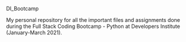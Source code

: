 DI_Bootcamp

My personal repository for all the important files and assignments done during the Full Stack Coding Bootcamp - Python at Developers Institute (January-March 2021).
